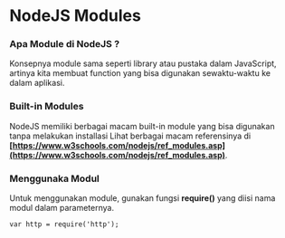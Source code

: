 # NodeJS Modules

### Apa Module di NodeJS ?

Konsepnya module sama seperti library atau pustaka dalam JavaScript, artinya kita membuat function yang bisa digunakan sewaktu-waktu ke dalam aplikasi.

### Built-in Modules

NodeJS memiliki berbagai macam built-in module yang bisa digunakan tanpa melakukan installasi Lihat berbagai macam referensinya di **[https://www.w3schools.com/nodejs/ref_modules.asp](https://www.w3schools.com/nodejs/ref_modules.asp)**.

### Menggunaka Modul

Untuk menggunakan module, gunakan fungsi **require()** yang diisi nama modul dalam parameternya.

```
var http = require('http');
```
